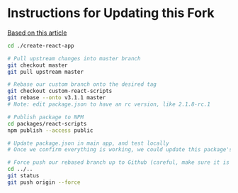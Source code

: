 # Instructions for Updating this Fork

[Based on this article](https://medium.com/@denis.zhbankov/maintaining-a-fork-of-create-react-app-as-an-alternative-to-ejecting-c555e8eb2b63)

```sh
cd ./create-react-app

# Pull upstream changes into master branch
git checkout master
git pull upstream master

# Rebase our custom branch onto the desired tag
git checkout custom-react-scripts
git rebase --onto v3.1.1 master
# Note: edit package.json to have an rc version, like 2.1.8-rc.1

# Publish package to NPM
cd packages/react-scripts
npm publish --access public

# Update package.json in main app, and test locally
# Once we confirm everything is working, we could update this package's version to drop the -rc.1, but that isn't really necessary

# Force push our rebased branch up to Github (careful, make sure it is all working first!)
cd ../..
git status
git push origin --force
```